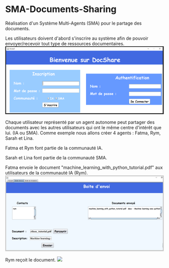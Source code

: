 # SMA-Documents-Sharing
Réalisation d'un Système Multi-Agents (SMA) pour le partage des documents. 

Les utilisateurs doivent d'abord s'inscrire au système afin de pouvoir envoyer/recevoir tout type de ressources documentaires. 
<img  src="ScreenShots/Home.PNG">

Chaque utilisateur représenté par un agent autonome peut partager des documents avec les autres utilisateurs qui ont le même centre d'intérêt que lui. (IA ou SMA).
Comme exemple nous allons créer 4 agents : Fatma, Rym, Sarah et Lina. 

Fatma et Rym font partie de la communauté IA. 

Sarah et Lina font partie de la communauté SMA. 

Fatma envoie le document "machine_learning_with_python_tutorial.pdf" aux utilisateurs de la communauté IA (Rym). 
<img  src="ScreenShots/Boite d'envoi IA (Fatma) .PNG">

Rym reçoit le document. 
<img  src="ScreenShots/Boite réception IA (rym) .PNG">
